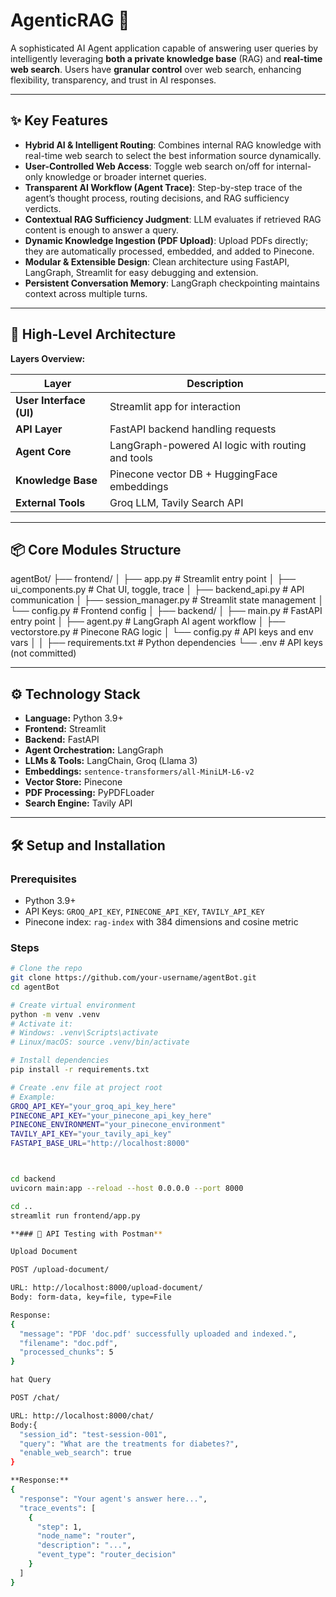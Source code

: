# AgenticRAG 🤖

A sophisticated AI Agent application capable of answering user queries by intelligently leveraging **both a private knowledge base** (RAG) and **real-time web search**. Users have **granular control** over web search, enhancing flexibility, transparency, and trust in AI responses.

---

## ✨ Key Features

- **Hybrid AI & Intelligent Routing**: Combines internal RAG knowledge with real-time web search to select the best information source dynamically.  
- **User-Controlled Web Access**: Toggle web search on/off for internal-only knowledge or broader internet queries.  
- **Transparent AI Workflow (Agent Trace)**: Step-by-step trace of the agent’s thought process, routing decisions, and RAG sufficiency verdicts.  
- **Contextual RAG Sufficiency Judgment**: LLM evaluates if retrieved RAG content is enough to answer a query.  
- **Dynamic Knowledge Ingestion (PDF Upload)**: Upload PDFs directly; they are automatically processed, embedded, and added to Pinecone.  
- **Modular & Extensible Design**: Clean architecture using FastAPI, LangGraph, Streamlit for easy debugging and extension.  
- **Persistent Conversation Memory**: LangGraph checkpointing maintains context across multiple turns.

---

## 🚀 High-Level Architecture

**Layers Overview:**

| Layer                 | Description |
|-----------------------|-------------|
| **User Interface (UI)** | Streamlit app for interaction |
| **API Layer**           | FastAPI backend handling requests |
| **Agent Core**          | LangGraph-powered AI logic with routing and tools |
| **Knowledge Base**      | Pinecone vector DB + HuggingFace embeddings |
| **External Tools**      | Groq LLM, Tavily Search API |

---

## 📦 Core Modules Structure

agentBot/
├── frontend/
│   ├── app.py                  # Streamlit entry point
│   ├── ui_components.py       # Chat UI, toggle, trace
│   ├── backend_api.py         # API communication
│   ├── session_manager.py     # Streamlit state management
│   └── config.py              # Frontend config
│
├── backend/
│   ├── main.py                # FastAPI entry point
│   ├── agent.py               # LangGraph AI agent workflow
│   ├── vectorstore.py         # Pinecone RAG logic
│   └── config.py              # API keys and env vars
│
│
├── requirements.txt          # Python dependencies
└── .env                      # API keys (not committed)


---

## ⚙️ Technology Stack

- **Language:** Python 3.9+  
- **Frontend:** Streamlit  
- **Backend:** FastAPI  
- **Agent Orchestration:** LangGraph  
- **LLMs & Tools:** LangChain, Groq (Llama 3)  
- **Embeddings:** `sentence-transformers/all-MiniLM-L6-v2`  
- **Vector Store:** Pinecone  
- **PDF Processing:** PyPDFLoader  
- **Search Engine:** Tavily API  

---

## 🛠️ Setup and Installation

### Prerequisites
- Python 3.9+  
- API Keys: `GROQ_API_KEY`, `PINECONE_API_KEY`, `TAVILY_API_KEY`  
- Pinecone index: `rag-index` with 384 dimensions and cosine metric  

### Steps

```bash
# Clone the repo
git clone https://github.com/your-username/agentBot.git
cd agentBot

# Create virtual environment
python -m venv .venv
# Activate it:
# Windows: .venv\Scripts\activate
# Linux/macOS: source .venv/bin/activate

# Install dependencies
pip install -r requirements.txt

# Create .env file at project root
# Example:
GROQ_API_KEY="your_groq_api_key_here"
PINECONE_API_KEY="your_pinecone_api_key_here"
PINECONE_ENVIRONMENT="your_pinecone_environment"
TAVILY_API_KEY="your_tavily_api_key"
FASTAPI_BASE_URL="http://localhost:8000"



cd backend
uvicorn main:app --reload --host 0.0.0.0 --port 8000

cd ..
streamlit run frontend/app.py

**### 🧪 API Testing with Postman**

Upload Document

POST /upload-document/

URL: http://localhost:8000/upload-document/
Body: form-data, key=file, type=File

Response:
{
  "message": "PDF 'doc.pdf' successfully uploaded and indexed.",
  "filename": "doc.pdf",
  "processed_chunks": 5
}

hat Query

POST /chat/

URL: http://localhost:8000/chat/
Body:{
  "session_id": "test-session-001",
  "query": "What are the treatments for diabetes?",
  "enable_web_search": true
}

**Response:**
{
  "response": "Your agent's answer here...",
  "trace_events": [
    {
      "step": 1,
      "node_name": "router",
      "description": "...",
      "event_type": "router_decision"
    }
  ]
}
